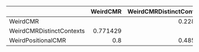 |                          |   WeirdCMR |   WeirdCMRDistinctContexts |   WeirdPositionalCMR |
|:-------------------------|-----------:|---------------------------:|---------------------:|
| WeirdCMR                 |            |                   0.228571 |             0.2      |
| WeirdCMRDistinctContexts |   0.771429 |                            |             0.514286 |
| WeirdPositionalCMR       |   0.8      |                   0.485714 |                      |